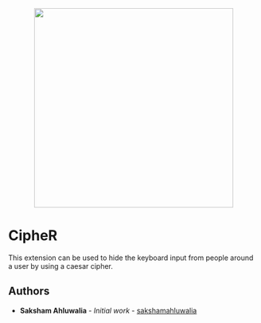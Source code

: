 <div align="center">
  <img src ="https://www.dailydot.com/wp-content/uploads/113/36/94625440202b7b97678bf0c6f7d7bdb4.jpg" height="400" />
</div>

# CipheR
This extension can be used to hide the keyboard input from people around a user by using a caesar cipher.


## Authors

* **Saksham Ahluwalia** - *Initial work* - [sakshamahluwalia](https://github.com/sakshamahluwalia)
